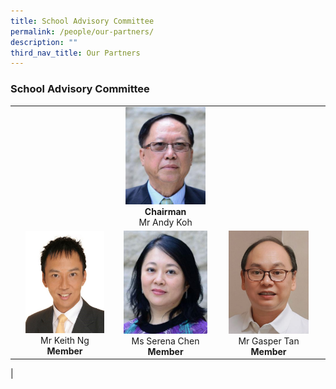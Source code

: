 ```yaml
---
title: School Advisory Committee
permalink: /people/our-partners/
description: ""
third_nav_title: Our Partners
---
```

### **School Advisory Committee**

|  |  |  |
|:---:|:---:|:---:|
|  | <img src="/images/sac1.jpg" style="width:95%"><br>**Chairman**<br>Mr Andy Koh |  |
| <img src="/images/sac2.jpg" style="width:79%"><br>Mr Keith Ng<br>**Member** |<img src="/images/sac3.jpg" style="width:100%"><br>Ms Serena Chen<br>**Member** | <img src="/images/sac4.jpg" style="width:76%"><br>Mr Gasper Tan<br>**Member** |
|
